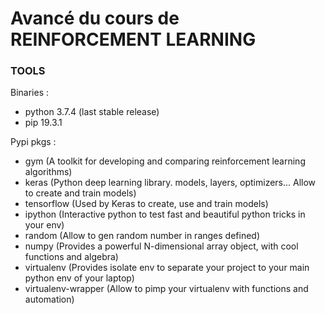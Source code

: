 # Avancé du cours de REINFORCEMENT LEARNING
  
### TOOLS  
Binaries : 
- python 3.7.4 (last stable release)
- pip 19.3.1
  
Pypi pkgs : 
- gym (A toolkit for developing and comparing reinforcement learning algorithms)
- keras (Python deep learning library. models, layers, optimizers... Allow to create and train models)
- tensorflow (Used by Keras to create, use and train models)
- ipython (Interactive python to test fast and beautiful python tricks in your env)
- random (Allow to gen random number in ranges defined)
- numpy (Provides a powerful N-dimensional array object, with cool functions and algebra)
- virtualenv (Provides isolate env to separate your project to your main python env of your laptop)
- virtualenv-wrapper (Allow to pimp your virtualenv with functions and automation)
